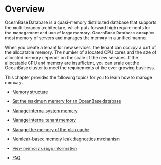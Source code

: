 # Overview

OceanBase Database is a quasi-memory distributed database that supports the multi-tenancy architecture, which puts forward high requirements for the management and use of large memory. OceanBase Database occupies most memory of servers and manages the memory in a unified manner.

When you create a tenant for new services, the tenant can occupy a part of the allocatable memory. The number of allocated CPU cores and the size of allocated memory depends on the scale of the new services. If the allocatable CPU and memory are insufficient, you can scale out the OceanBase cluster to meet the requirements of the ever-growing business.

This chapter provides the following topics for you to learn how to manage memory:

* [Memory structure](../700.memory-management/200.memory-structure.md)

* [Set the maximum memory for an OceanBase database](../700.memory-management/300.maximum-database-memory.md)

* [Manage internal system memory](../700.memory-management/400.system-internal-memory-management.md)

* [Manage internal tenant memory](../700.memory-management/500.memory-management-within-a-tenant.md)

* [Manage the memory of the plan cache](../700.memory-management/600.execution-plan-cache-memory-management.md)

* [Memleak-based memory leak diagnostics mechanism](../700.memory-management/700.use-memleak.md)

* [View memory usage information](../700.memory-management/800.view-memory-usage.md)

* [FAQ](../700.memory-management/900.common-memory-problems.md)
